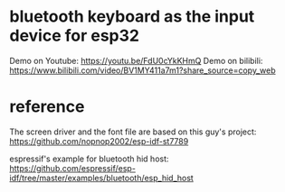 # bluetooth keyboard as the input device for esp32

Demo on Youtube: 
https://youtu.be/FdU0cYkKHmQ
Demo on bilibili:
https://www.bilibili.com/video/BV1MY411a7m1?share_source=copy_web


# reference
The screen driver and the font file are based on this guy's project:
https://github.com/nopnop2002/esp-idf-st7789

espressif's example for bluetooth hid host:
https://github.com/espressif/esp-idf/tree/master/examples/bluetooth/esp_hid_host

